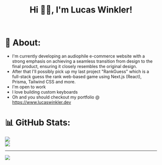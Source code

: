 <h1 align="center"> Hi 👋🏻, I'm Lucas Winkler! </br> 
</h1>
<p align="center">
<a href="https://twitter.com/LucasJWinkler" target="_blank"><img alt="" src="https://img.shields.io/badge/Twitter-000?logo=Twitter&logoColor=1DA1F2&style=for-the-badge" style="vertical-align:center" /></a>
<a href="https://www.lucaswinkler.dev/" target="_blank"><img alt="" src="https://img.shields.io/badge/Portfolio-000?logo=none&style=for-the-badge" style="vertical-align:center" /></a>
<a href="https://linkedin.com/in/lucas-winkler" target="_blank"><img alt="" src="https://img.shields.io/badge/LinkedIn-000?logo=linkedin&logoColor=0A66C2&style=for-the-badge" style="vertical-align:center" /></a>
</p>

# 💫 About:


- I'm currently developing an audiophile e-commerce website with a strong emphasis on achieving a seamless transition from design to the final product, ensuring it closely resembles the original design.
- After that I'll possibly pick up my last project "RankGuess" which is a full-stack guess the rank web-based game using Next.js (React), Prisma, Tailwind CSS and more.
- I'm open to work
- I love building custom keyboards
- Oh and you should checkout my portfolio @ https://www.lucaswinkler.dev

# 📊 GitHub Stats:

![](https://github-readme-streak-stats.herokuapp.com/?user=lucaswinkler&theme=tokyonight&hide_border=true)<br/>
![](https://github-readme-stats.vercel.app/api/top-langs/?username=lucaswinkler&theme=tokyonight&hide_border=true&include_all_commits=true&count_private=true&layout=compact)

---

[![](https://visitcount.itsvg.in/api?id=lucaswinkler&label=Profile%20Views&color=12&icon=5&pretty=true)](https://visitcount.itsvg.in)

